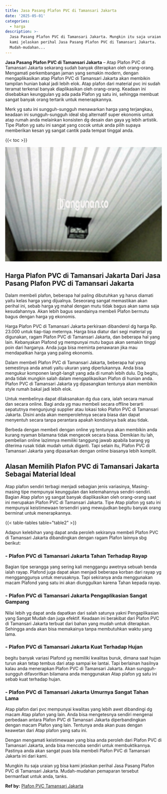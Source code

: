 ```yaml
---
title: Jasa Pasang Plafon PVC di Tamansari Jakarta
date: '2025-05-01'
categories:
  - harga
description: >-
  Jasa Pasang Plafon PVC di Tamansari Jakarta. Mungkin itu saja uraian yg bisa
  kami jelaskan perihal Jasa Pasang Plafon PVC di Tamansari Jakarta.
  Mudah-mudahan...
---
```


**Jasa Pasang Plafon PVC di Tamansari Jakarta** – Atap Plafon PVC di Tamansari Jakarta sekarang sudah banyak diterapkan oleh orang-orang. Mengamati perkembangan jaman yang semakin modern, dengan mengaplikasikan atap Plafon PVC di Tamansari Jakarta akan membikin tampilan hunian bakal jadi lebih elok. Atap plafon dari material pvc ini sudah teramat terkenal banyak diaplikasikan oleh orang-orang. Keadaan ini disebabkan keunggulan yg ada pada Plafon yg satu ini, sehingga membuat sangat banyak orang tertarik untuk menerapkannya.

Merk yg satu ini sungguh-sungguh menawarkan harga yang terjangkau, keadaan ini sungguh-sungguh ideal sbg alternatif super ekonomis untuk atap rumah anda melainkan konsisten dg desain dan gaya yg lebih artistik. Tipe Plafon yg satu ini sangat yang cocok untuk anda pilih supaya memberikan kesan yg sangat cantik pada tempat tinggal anda.

{{< toc >}}

![Jasa Pasang Plafon PVC di Tamansari Jakarta](/images/flafond-pvc-murah31.png)

## Harga Plafon PVC di Tamansari Jakarta Dari Jasa Pasang Plafon PVC di Tamansari Jakarta

Dalam membeli plafon, beberapa hal paling dibutuhkan yg harus diamati yaitu kelas harga yang dijualnya. Seseorang sangat memastikan akan perihal ini, sebab harga yg mahal dengan mutu tidak bagus akan sama saja kesudahannya. Akan lebih bagus seandainya membeli Plafon bermutu bagus dengan harga yg ekonomis.

Harga Plafon PVC di Tamansari Jakarta perkiraan dibanderol dg harga Rp. 23.000 untuk tiap-tiap meternya. Harga bisa diatur dari segi material yg digunakan, ragam Plafon PVC di Tamansari Jakarta, dan beberapa hal yang lain. Kebanyakan Plafond yg mempunyai mutu bagus akan semakin tinggi poin dari harganya. Anda juga bisa meminta penawaran jika mau mendapatkan harga yang paling ekonomis.

Dalam membeli Plafon PVC di Tamansari Jakarta, beberapa hal yang semestinya anda amati yaitu ukuran yang diperlukannya. Anda bisa mengukur komponen langit-langit yang ada di rumah lebih dulu. Dg begitu, anda tidak mungkin salah dalam mengaplikasikan Plafon di hunian anda. Plafon PVC di Tamansari Jakarta yg dipasangkan tentunya akan membikin style rumah bakal jadi lebih elok.

Untuk membelinya dapat dilaksanakan dg dua cara, ialah secara manual dan secara online. Bagi anda yg mau membeli secara offline berarti sepatutnya mengunjungi supplier atau lokasi toko Plafon PVC di Tamansari Jakarta. Disini anda akan memperolehnya secara biasa dan dapat menyentuh secara tanpa perantara apakah kondisinya baik atau tidak.

Berbeda dengan membeli dengan online yg tentunya akan membikin anda kurang nyaman bilamana tidak mengecek secara biasa. Demikian itu lah, pembelian online lazimnya memiliki tanggung jawab apabila barang yg diterima rusak tidak mudah untuk diganti. Tapi selain itu, Plafon PVC di Tamansari Jakarta yang dipasarkan dengan online biasanya lebih komplit.

## Alasan Memilih Plafon PVC di Tamansari Jakarta Sebagai Material Ideal

Atap plafon sendiri terbagi menjadi sebagian jenis variasinya, Masing-masing tipe mempunyai keunggulan dan kelemahannya sendiri-sendiri. Bagian Atap plafon yg sangat banyak diaplikasikan oleh orang-orang saat ini merupakan Plafon PVC di Tamansari Jakarta. Tipe Atap plafon yg satu ini mempunyai keistimewaan tersendiri yang mewujudkan begitu banyak orang berminat untuk menerapkannya.

{{< table-tables table="table2" >}}

Adapun kelebihan yang dapat anda peroleh sekiranya membeli Plafon PVC di Tamansari Jakarta dibandingkan dengan ragam Plafon lainnya sbg berikut:

### \- Plafon PVC di Tamansari Jakarta Tahan Terhadap Rayap

Bagian tipe serangga yang sering kali menggangu awetnya sebuah benda ialah rayap. Plafond juga dapat akan menjadi beberapa korban dari rayap yg mengganggunya untuk merusaknya. Tapi sekiranya anda menggunakan macam Plafond yang satu ini akan diunggulkan karena Tahan kepada rayap.

### \- Plafon PVC di Tamansari Jakarta Pengaplikasian Sangat Gampang

Nilai lebih yg dapat anda dapatkan dari salah satunya yakni Pengaplikasian yang Sangat Mudah dan juga efektif. Keadaan ini berakibat dari Plafon PVC di Tamansari Jakarta terbuat dari bahan yang mudah untuk diterapkan. Sehingga anda akan bisa memakainya tanpa membutuhkan waktu yang lama.

### \- Plafon PVC di Tamansari Jakarta Kuat Terhadap Hujan

begitu banyak variasi Plafond yg memiliki kwalitas buruk, dimana saat hujan turun akan tetap tembus dari atap sampai ke lantai. Tapi berlainan hasilnya kalau anda menerapkan Plafon PVC di Tamansari Jakarta. Akan sungguh-sungguh difavoritkan bilamana anda menggunakan Atap plafon yg satu ini sebab kuat terhadap hujan.

### \- Plafon PVC di Tamansari Jakarta Umurnya Sangat Tahan Lama

Atap plafon dari pvc mempunyai kwalitas yang lebih awet dibandingi dg macam Atap plafon yang lain. Anda bisa mengetesnya sendiri mengenai perbedaan antara Plafon PVC di Tamansari Jakarta diperbandingkan dengan macam Plafon yang lain. Tentunya anda akan puas dengan keawetan dari Atap plafon yang satu ini.

Dengan mengamati keistimewaan yang bisa anda peroleh dari Plafon PVC di Tamansari Jakarta, anda bisa mencoba sendiri untuk membuktikannya. Pastinya anda akan sangat puas bila membeli Plafon PVC di Tamansari Jakarta ini dari kami.

Mungkin itu saja uraian yg bisa kami jelaskan perihal Jasa Pasang Plafon PVC di Tamansari Jakarta. Mudah-mudahan pemaparan tersebut bermanfaat untuk anda, tanks.

**Ref by:** [Plafon PVC Tamansari Jakarta](https://id.wikipedia.org/wiki/Plafon)
